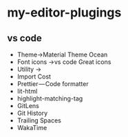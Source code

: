 # my-editor-plugings

## vs code 
- Theme->Material Theme Ocean
- Font icons ->vs code Great icons 
- Utility ->
- Import Cost
- Prettier — Code formatter
- lit-html
- highlight-matching-tag 
- GitLens 
- Git History
- Trailing Spaces
- WakaTime
  



